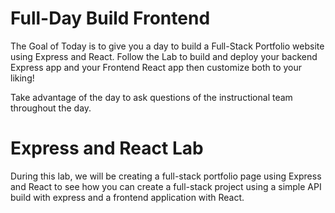 # Full-Day Build Frontend

The Goal of Today is to give you a day to build a Full-Stack Portfolio website using Express and React. Follow the Lab to build and deploy your backend Express app and your Frontend React app then customize both to your liking!

Take advantage of the day to ask questions of the instructional team throughout the day.

# Express and React Lab

During this lab, we will be creating a full-stack portfolio page using Express and React to see how you can create a full-stack project using a simple API build with express and a frontend application with React.
